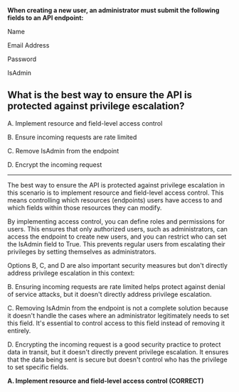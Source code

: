 **When creating a new user, an administrator must submit the following fields to an API endpoint:**
 
Name 

Email Address 

Password 

IsAdmin 
 
## What is the best way to ensure the API is protected against privilege escalation? 
 
A. Implement resource and field-level access control

B. Ensure incoming requests are rate limited 

C. Remove IsAdmin from the endpoint 

D. Encrypt the incoming request 

---

The best way to ensure the API is protected against privilege escalation in this scenario is to implement resource and field-level access control. This means controlling which resources (endpoints) users have access to and which fields within those resources they can modify.

By implementing access control, you can define roles and permissions for users. This ensures that only authorized users, such as administrators, can access the endpoint to create new users, and you can restrict who can set the IsAdmin field to True. This prevents regular users from escalating their privileges by setting themselves as administrators.

Options B, C, and D are also important security measures but don't directly address privilege escalation in this context:

B. Ensuring incoming requests are rate limited helps protect against denial of service attacks, but it doesn't directly address privilege escalation.

C. Removing IsAdmin from the endpoint is not a complete solution because it doesn't handle the cases where an administrator legitimately needs to set this field. It's essential to control access to this field instead of removing it entirely.

D. Encrypting the incoming request is a good security practice to protect data in transit, but it doesn't directly prevent privilege escalation. It ensures that the data being sent is secure but doesn't control who has the privilege to set specific fields.

**A. Implement resource and field-level access control (CORRECT)**
